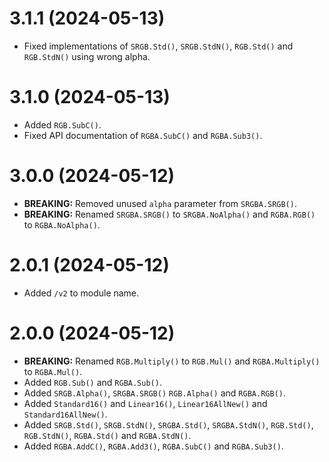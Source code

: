 # 3.1.1 (2024-05-13)
* Fixed implementations of `SRGB.Std()`, `SRGB.StdN()`, `RGB.Std()` and `RGB.StdN()` using wrong alpha.

# 3.1.0 (2024-05-13)
* Added `RGB.SubC()`.
* Fixed API documentation of `RGBA.SubC()` and `RGBA.Sub3()`.

# 3.0.0 (2024-05-12)
* **BREAKING:** Removed unused `alpha` parameter from `SRGBA.SRGB()`.
* **BREAKING:** Renamed `SRGBA.SRGB()` to `SRGBA.NoAlpha()` and `RGBA.RGB()` to `RGBA.NoAlpha()`.

# 2.0.1 (2024-05-12)
* Added `/v2` to module name.

# 2.0.0 (2024-05-12)
* **BREAKING:** Renamed `RGB.Multiply()` to `RGB.Mul()` and `RGBA.Multiply()` to `RGBA.Mul()`.
* Added `RGB.Sub()` and `RGBA.Sub()`.
* Added `SRGB.Alpha()`, `SRGBA.SRGB()` `RGB.Alpha()` and `RGBA.RGB()`.
* Added `Standard16()` and `Linear16()`, `Linear16AllNew()` and `Standard16AllNew()`.
* Added `SRGB.Std()`, `SRGB.StdN()`, `SRGBA.Std()`, `SRGBA.StdN()`, `RGB.Std()`, `RGB.StdN()`, `RGBA.Std()` and `RGBA.StdN()`.
* Added `RGBA.AddC()`, `RGBA.Add3()`, `RGBA.SubC()` and `RGBA.Sub3()`.

